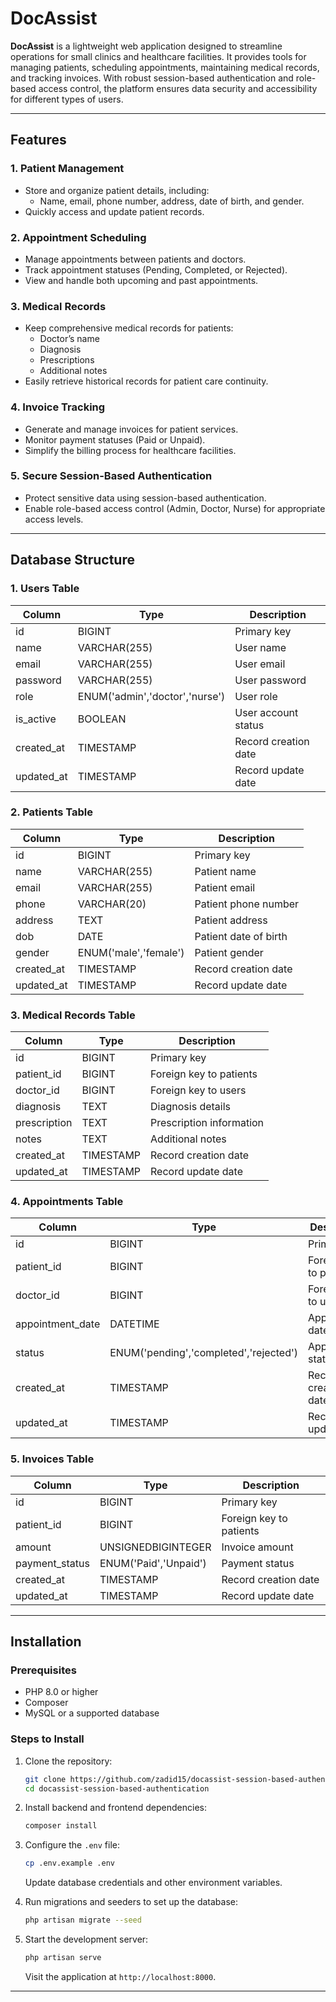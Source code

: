 # DocAssist

**DocAssist** is a lightweight web application designed to streamline operations for small clinics and healthcare facilities. It provides tools for managing patients, scheduling appointments, maintaining medical records, and tracking invoices. With robust session-based authentication and role-based access control, the platform ensures data security and accessibility for different types of users.

---

## Features

### 1. **Patient Management**
- Store and organize patient details, including:
  - Name, email, phone number, address, date of birth, and gender.
- Quickly access and update patient records.

### 2. **Appointment Scheduling**
- Manage appointments between patients and doctors.
- Track appointment statuses (Pending, Completed, or Rejected).
- View and handle both upcoming and past appointments.

### 3. **Medical Records**
- Keep comprehensive medical records for patients:
  - Doctor’s name
  - Diagnosis
  - Prescriptions
  - Additional notes
- Easily retrieve historical records for patient care continuity.

### 4. **Invoice Tracking**
- Generate and manage invoices for patient services.
- Monitor payment statuses (Paid or Unpaid).
- Simplify the billing process for healthcare facilities.

### 5. **Secure Session-Based Authentication**
- Protect sensitive data using session-based authentication.
- Enable role-based access control (Admin, Doctor, Nurse) for appropriate access levels.

---

## Database Structure

### **1. Users Table**  
| Column       | Type                           | Description              |
|--------------|--------------------------------|--------------------------|
| id           | BIGINT                         | Primary key              |
| name         | VARCHAR(255)                   | User name                |
| email        | VARCHAR(255)                   | User email               |
| password     | VARCHAR(255)                   | User password            |
| role         | ENUM('admin','doctor','nurse') | User role                |
| is_active    | BOOLEAN                        | User account status      |
| created_at   | TIMESTAMP                      | Record creation date     |
| updated_at   | TIMESTAMP                      | Record update date       |

### **2. Patients Table**  
| Column       | Type                  | Description              |
|--------------|-----------------------|--------------------------|
| id           | BIGINT                | Primary key              |
| name         | VARCHAR(255)          | Patient name             |
| email        | VARCHAR(255)          | Patient email            |
| phone        | VARCHAR(20)           | Patient phone number     |
| address      | TEXT                  | Patient address          |
| dob          | DATE                  | Patient date of birth    |
| gender       | ENUM('male','female') | Patient gender           |
| created_at   | TIMESTAMP             | Record creation date     |
| updated_at   | TIMESTAMP             | Record update date       |

### **3. Medical Records Table**  
| Column       | Type                | Description              |
|--------------|---------------------|--------------------------|
| id           | BIGINT              | Primary key              |
| patient_id   | BIGINT              | Foreign key to patients  |
| doctor_id    | BIGINT              | Foreign key to users     |
| diagnosis    | TEXT                | Diagnosis details        |
| prescription | TEXT                | Prescription information |
| notes        | TEXT                | Additional notes         |
| created_at   | TIMESTAMP           | Record creation date     |
| updated_at   | TIMESTAMP           | Record update date       |

### **4. Appointments Table**  
| Column            | Type                                   | Description              |
|-------------------|----------------------------------------|--------------------------|
| id                | BIGINT                                 | Primary key              |
| patient_id        | BIGINT                                 | Foreign key to patients  |
| doctor_id         | BIGINT                                 | Foreign key to users     |
| appointment_date  | DATETIME                               | Appointment date & time  |
| status            | ENUM('pending','completed','rejected') | Appointment status       |
| created_at        | TIMESTAMP                              | Record creation date     |
| updated_at        | TIMESTAMP                              | Record update date       |

### **5. Invoices Table**  
| Column            | Type                  | Description              |
|-------------------|-----------------------|--------------------------|
| id                | BIGINT                | Primary key              |
| patient_id        | BIGINT                | Foreign key to patients  |
| amount            | UNSIGNEDBIGINTEGER    | Invoice amount           |
| payment_status    | ENUM('Paid','Unpaid') | Payment status           |
| created_at        | TIMESTAMP             | Record creation date     |
| updated_at        | TIMESTAMP             | Record update date       |

---

## Installation

### Prerequisites
- PHP 8.0 or higher
- Composer
- MySQL or a supported database

### Steps to Install
1. Clone the repository:
   ```bash
   git clone https://github.com/zadid15/docassist-session-based-authentication.git
   cd docassist-session-based-authentication
   ```

2. Install backend and frontend dependencies:
   ```bash
   composer install
   ```

3. Configure the `.env` file:
   ```bash
   cp .env.example .env
   ```
   Update database credentials and other environment variables.

4. Run migrations and seeders to set up the database:
   ```bash
   php artisan migrate --seed
   ```

5. Start the development server:
   ```bash
   php artisan serve
   ```
   Visit the application at `http://localhost:8000`.

---